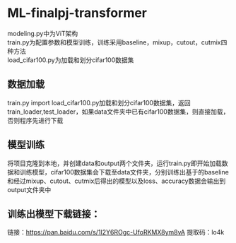 # ML-finalpj-transformer
modeling.py中为ViT架构  
train.py为配置参数和模型训练，训练采用baseline，mixup，cutout，cutmix四种方法  
load_cifar100.py为加载和划分cifar100数据集  
## 数据加载
train.py import load_cifar100.py加载和划分cifar100数据集，返回train_loader,test_loader，如果data文件夹中已有cifar100数据集，则直接加载，否则程序先进行下载
## 模型训练
将项目克隆到本地，并创建data和output两个文件夹，运行train.py即开始加载数据和训练模型，cifar100数据集会下载至data文件夹，分别训练出基于的baseline和经过mixup、cutout、cutmix后得出的模型以及loss、accuracy数据会输出到output文件夹中
## 训练出模型下载链接：
链接：https://pan.baidu.com/s/1I2Y6ROgc-UfoRKMX8ym8vA 
提取码：lo4k 
